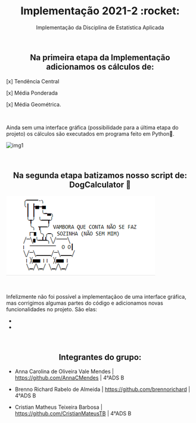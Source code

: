 <h1 align=center>Implementação 2021-2 :rocket:</h1>
<p align=center>Implementação da Disciplina de Estatística Aplicada</p>

<br />

<h2 align=center>Na primeira etapa da Implementação adicionamos os cálculos de:</h2>

[x] Tendência Central 

[x] Média Ponderada

[x] Média Geométrica.

<br />

Ainda sem uma interface gráfica (possibilidade para a última etapa do projeto) os cálculos são executados em programa feito em Python:snake:.

![img1](https://github.com/brennorichard/Implementacao-2021-2/blob/main/assets/img1.jpeg)

<br />

<h2 align=center>Na segunda etapa batizamos nosso script de: DogCalculator 🐶</h2> 

![DOG.png](https://github.com/brennorichard/Implementacao-2021-2/blob/main/assets/DOG.png)

<br />

Infelizmente não foi possível a implementaçãoo de uma interface gráfica, mas corrigimos algumas partes do código e adicionamos novas funcionalidades no projeto. São elas:

- 

-

<br />

<h2 align=center>Integrantes do grupo:</h2>

- Anna Carolina de Oliveira Vale Mendes | https://github.com/AnnaCMendes | 4°ADS B

- Brenno Richard Rabelo de Almeida | https://github.com/brennorichard | 4°ADS B

- Cristian Matheus Teixeira Barbosa | https://github.com/CristianMateusTB | 4°ADS B
